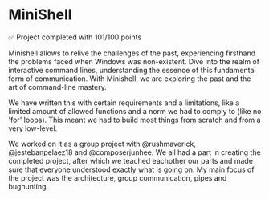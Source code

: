 # MiniShell
:white_check_mark: Project completed with 101/100 points

Minishell allows to relive the challenges of the past, experiencing firsthand the problems faced when Windows was non-existent. Dive into the realm of interactive command lines, understanding the essence of this fundamental form of communication. With Minishell, we are exploring the past and the art of command-line mastery.

We have written this with certain requirements and a limitations, like a limited amount of allowed functions and a norm we had to comply to (like no 'for' loops). This meant we had to build most things from scratch and from a very low-level.

We worked on it as a group project with @rushmaverick, @jestebanpelaez18 and @composerjunhee. We all had a part in creating the completed project, after which we teached eachother our parts and made sure that everyone understood exactly what is going on. My main focus of the project was the architecture, group communication, pipes and bughunting.
